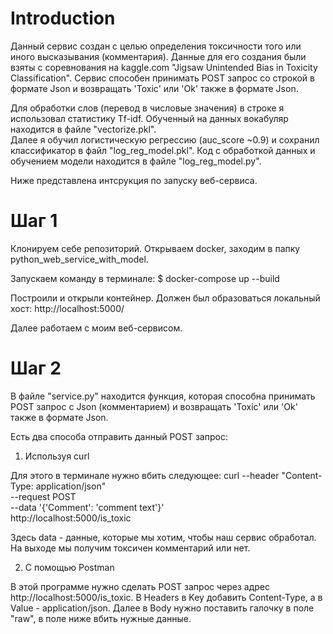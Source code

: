 # **Introduction**

Данный сервис создан с целью определения токсичности того или иного высказывания (комментария). 
Данные для его создания были взяты с соревнования на kaggle.com "Jigsaw Unintended Bias in Toxicity Classification".
Сервис способен принимать POST запрос со строкой в формате Json и возвращать 'Toxic' или 'Ok' также в формате Json.

Для обработки слов (перевод в числовые значения) в строке я использовал статистику Tf-idf. Обученный на данных вокабуляр находится в файле "vectorize.pkl". <br>
Далее я обучил логистическую регрессию (auc_score ~0.9) и сохранил классификатор в файл "log_reg_model.pkl". Код с обработкой данных и обучением модели находится в файле "log_reg_model.py".

Ниже представлена интсрукция по запуску веб-сервиса.


# **Шаг 1**

Клонируем себе репозиторий.
Открываем docker, заходим в папку python_web_service_with_model.

Запускаем команду в терминале:
$ docker-compose up --build

Построили и открыли контейнер. Должен был образоваться локальный хост: http://localhost:5000/

Далее работаем с моим веб-сервисом.

# **Шаг 2**

В файле "service.py" находится функция, которая способна принимать POST запрос с Json (комментарием) и возвращать 'Toxic' или 'Ok' 
также в формате Json.

Есть два способа отправить данный POST запрос:
1. Используя curl
 
Для этого в терминале нужно вбить следующее:
curl --header "Content-Type: application/json" \
  --request POST \
  --data '{'Comment': 'comment text'}' \
  http://localhost:5000/is_toxic
  
Здесь data - данные, которые мы хотим, чтобы наш сервис обработал.
На выходе мы получим токсичен комментарий или нет.

2. С помощью Postman

В этой программе нужно сделать POST запрос через адрес http://localhost:5000/is_toxic.
В Headers в Key добавить Content-Type, а в Value - application/json. Далее в Body нужно поставить галочку в поле "raw", 
в поле ниже вбить нужные данные.

